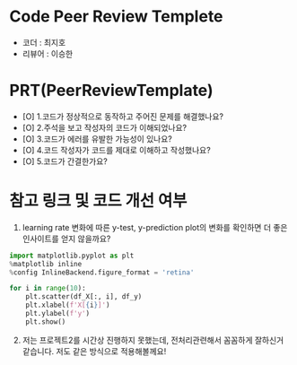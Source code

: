 # Code Peer Review Templete
- 코더 : 최지호
- 리뷰어 : 이승한


# PRT(PeerReviewTemplate)

- [O] 1.코드가 정상적으로 동작하고 주어진 문제를 해결했나요?
- [O] 2.주석을 보고 작성자의 코드가 이해되었나요?
- [O] 3.코드가 에러를 유발한 가능성이 있나요?
- [O] 4.코드 작성자가 코드를 제대로 이해하고 작성했나요?
- [O] 5.코드가 간결한가요?


# 참고 링크 및 코드 개선 여부

1. learning rate 변화에 따른 y-test, y-prediction plot의 변화를 확인하면 더 좋은 인사이트를 얻지 않을까요?
```python
import matplotlib.pyplot as plt
%matplotlib inline 
%config InlineBackend.figure_format = 'retina'

for i in range(10):
    plt.scatter(df_X[:, i], df_y)
    plt.xlabel(f'X[{i}]')
    plt.ylabel(f'y')
    plt.show()
```

2. 저는 프로젝트2를 시간상 진행하지 못했는데, 전처리관련해서 꼼꼼하게 잘하신거 같습니다. 저도 같은 방식으로 적용해볼께요!
